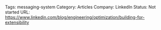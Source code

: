 

Tags: messaging-system
Category: Articles
Company: LinkedIn
Status: Not started
URL: https://www.linkedin.com/blog/engineering/optimization/building-for-extensibility